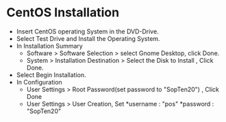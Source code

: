 # CentOS Installation<br/>
* Insert CentOS operating System in the DVD-Drive.<br />
* Select Test Drive and Install the Operating System.<br />
* In Installation Summary<br/>
   * Software > Software Selection > select Gnome Desktop,  click Done.
   * System > Installation Destination > Select the Disk to Install , Click Done.
* Select Begin Installation.
* In Configuration<br/>
   * User Settings > Root Password(set password to "SopTen20") , Click Done<br />
   * User Settings > User Creation, Set
      *username : "pos"
      *password : "SopTen20"

